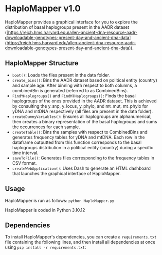 # HaploMapper v1.0

HaploMapper provides a graphical interface for you to explore the distribution of basal haplogroups present in the AADR dataset ([https://reich.hms.harvard.edu/allen-ancient-dna-resource-aadr-downloadable-genotypes-present-day-and-ancient-dna-data](https://reich.hms.harvard.edu/allen-ancient-dna-resource-aadr-downloadable-genotypes-present-day-and-ancient-dna-data)).

## HaploMapper Structure

- `boot()`: Loads the files present in the data folder.
- `create_bins()`: Bins the AADR dataset based on political entity (country) and sample age. After binning with respect to both columns, a combinedBin is generated (referred to as CombinedBins).
- `FindYHaplogroups()` and `FindMTHaplogroups()`: Finds the basal haplogroups of the ones provided in the AADR dataset. This is achieved by consulting the y_snp, y_locus, y_phylo, and mt_mut, mt_phylo for yDNA and mtDNA respectively (all files are present in the data folder).
- `createDummyVariables()`: Ensures all haplogroups are alphanumerical, then creates a binary representation of the basal haplogroups and sums the occurrences for each sample.
- `createTable()`: Bins the samples with respect to CombinedBins and generates frequency tables for yDNA and mtDNA. Each row in the dataframe outputted from this function corresponds to the basal haplogroups distribution in a political entity (country) during a specific time interval.
- `saveToFile()`: Generates files corresponding to the frequency tables in CSV format.
- `createWebApplication()`: Uses Dash to generate an HTML dashboard that launches the graphical interface of HaploMapper.

## Usage

HaploMapper is run as follows: `python HaploMapper.py`

HaploMapper is coded in Python 3.10.12

## Dependencies

To install HaploMapper's dependencies, you can create a `requirements.txt` file containing the following lines, and then install all dependencies at once using `pip install -r requirements.txt`:

